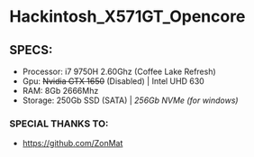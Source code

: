 # Hackintosh_X571GT_Opencore
## SPECS:
- Processor: i7 9750H 2.60Ghz (Coffee Lake Refresh)
- Gpu: ~~Nvidia GTX 1650~~ (Disabled) | Intel UHD 630 
- RAM: 8Gb 2666Mhz
- Storage: 250Gb SSD (SATA) | _256Gb NVMe (for windows)_



### SPECIAL THANKS TO:
- https://github.com/ZonMat
